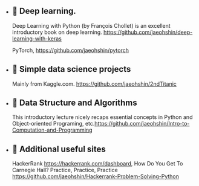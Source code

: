 - 🌱 Deep learning.
  - 
  Deep Learning with Python (by François Chollet) is an excellent introductory book on deep learning.
https://github.com/jaeohshin/deep-learning-with-keras

  PyTorch, https://github.com/jaeohshin/pytorch
  
- 🌱 Simple data science projects 
  -
  Mainly from Kaggle.com. https://github.com/jaeohshin/2ndTitanic



- 🌱 Data Structure and Algorithms
  - 
  This introductory lecture nicely recaps essential concepts in Python and Object-oriented Programing, etc.https://github.com/jaeohshin/Intro-to-Computation-and-Programming



- 🌱 Additional useful sites
  - 
  HackerRank https://hackerrank.com/dashboard, How Do You Get To Carnegie Hall? Practice, Practice, Practice
  https://github.com/jaeohshin/Hackerrank-Problem-Solving-Python




 
<!---
jaeohshin/jaeohshin is a ✨ special ✨ repository because its `README.md` (this file) appears on your GitHub profile.
You can click the Preview link to take a look at your changes.
--->
